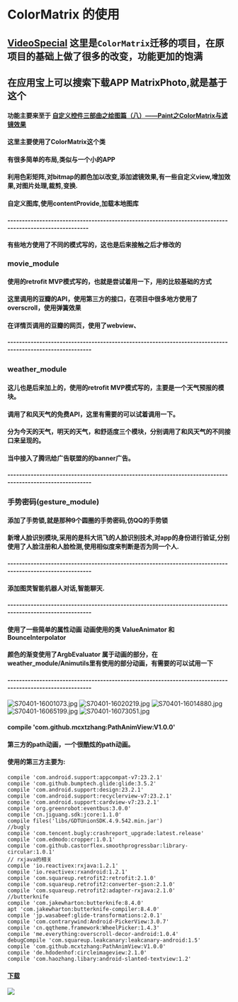 #  ColorMatrix 的使用

## [VideoSpecial](https://github.com/yukunkun/VideoSpecial) 这里是`ColorMatrix`迁移的项目，在原项目的基础上做了很多的改变，功能更加的饱满
##  在应用宝上可以搜索下载APP MatrixPhoto,就是基于这个 　  
####  功能主要来至于 [自定义控件三部曲之绘图篇（八）——Paint之ColorMatrix与滤镜效果](http://blog.csdn.net/harvic880925/article/details/51187277) 
####  这里主要使用了ColorMatrix这个类
####  有很多简单的布局,类似与一个小的APP  　　  
####  利用色彩矩阵,对bitmap的颜色加以改变,添加滤镜效果,有一些自定义view,增加效果,对图片处理,裁剪,变换.
####  自定义图库,使用contentProvide,加载本地图库 
####  --------------------------------------------------------------------------------------------------------
#### 有些地方使用了不同的模式写的，这也是后来接触之后才修改的     
###  movie_module 
#### 使用的retrofit MVP模式写的，也就是尝试着用一下，用的比较基础的方式 
#### 这里调用的豆瓣的API，使用第三方的接口，在项目中很多地方使用了overscroll，使用弹簧效果 
#### 在详情页调用的豆瓣的网页，使用了webview、  　     
####  ---------------------------------------------------------------------------------------------------------
###  weather_module　
#### 这儿也是后来加上的，使用的retrofit MVP模式写的，主要是一个天气预报的模块。   
#### 调用了和风天气的免费API，这里有需要的可以试着调用一下。
#### 分为今天的天气，明天的天气，和舒适度三个模块，分别调用了和风天气的不同接口来呈现的。 
#### 当中接入了腾讯给广告联盟的的banner广告。  
####  ---------------------------------------------------------------------------------------------------------
### 手势密码(gesture_module)
#### 添加了手势锁,就是那种9个圆圈的手势密码,仿QQ的手势锁
#### 新增人脸识别模块,采用的是科大讯飞的人脸识别技术,对app的身份进行验证,分别使用了人脸注册和人脸检测,使用相似度来判断是否为同一个人.
####  ---------------------------------------------------------------------------------------------------------
#### 添加图灵智能机器人对话,智能聊天.　        
####  ---------------------------------------------------------------------------------------------------------
#### 使用了一些简单的属性动画   动画使用的类 ValueAnimator 和 BounceInterpolator  
#### 颜色的渐变使用了ArgbEvaluator 属于动画的部分，在weather_module/Animutils里有使用的部分动画，有需要的可以试用一下
####  ---------------------------------------------------------------------------------------------------------
![S70401-16001073.jpg](http://upload-images.jianshu.io/upload_images/3001453-0f19ff4218784a44.jpg?imageMogr2/auto-orient/strip%7CimageView2/2/w/1240)
![S70401-16020219.jpg](http://upload-images.jianshu.io/upload_images/3001453-f966e3a6c737ff50.jpg?imageMogr2/auto-orient/strip%7CimageView2/2/w/1240)
![S70401-16014880.jpg](http://upload-images.jianshu.io/upload_images/3001453-cdcb4993d4790e40.jpg?imageMogr2/auto-orient/strip%7CimageView2/2/w/1240)
![S70401-16065199.jpg](http://upload-images.jianshu.io/upload_images/3001453-8915d1fae0bd7d7c.jpg?imageMogr2/auto-orient/strip%7CimageView2/2/w/1240)
![S70401-16073051.jpg](http://upload-images.jianshu.io/upload_images/3001453-34ab35af3d0a8b3b.jpg?imageMogr2/auto-orient/strip%7CimageView2/2/w/1240) 
#### compile 'com.github.mcxtzhang:PathAnimView:V1.0.0'
#### 第三方的path动画，一个很酷炫的path动画。
####  使用的第三方主要为:       
    compile 'com.android.support:appcompat-v7:23.2.1'
    compile 'com.github.bumptech.glide:glide:3.5.2'
    compile 'com.android.support:design:23.2.1'
    compile 'com.android.support:recyclerview-v7:23.2.1' 
    compile 'com.android.support:cardview-v7:23.2.1'
    compile 'org.greenrobot:eventbus:3.0.0'
    compile 'cn.jiguang.sdk:jcore:1.1.0'
    compile files('libs/GDTUnionSDK.4.9.542.min.jar')
    //bugly
    compile 'com.tencent.bugly:crashreport_upgrade:latest.release'
    compile 'com.edmodo:cropper:1.0.1'
    compile 'com.github.castorflex.smoothprogressbar:library-circular:1.0.1'
    // rxjava的相关
    compile 'io.reactivex:rxjava:1.2.1'
    compile 'io.reactivex:rxandroid:1.2.1'
    compile 'com.squareup.retrofit2:retrofit:2.1.0'
    compile 'com.squareup.retrofit2:converter-gson:2.1.0'
    compile 'com.squareup.retrofit2:adapter-rxjava:2.1.0'
    //butterknife
    compile 'com.jakewharton:butterknife:8.4.0'
    apt 'com.jakewharton:butterknife-compiler:8.4.0'
    compile 'jp.wasabeef:glide-transformations:2.0.1'
    compile 'com.contrarywind:Android-PickerView:3.0.7'
    compile 'cn.qqtheme.framework:WheelPicker:1.4.3'
    compile 'me.everything:overscroll-decor-android:1.0.4'
    debugCompile 'com.squareup.leakcanary:leakcanary-android:1.5'
    compile 'com.github.mcxtzhang:PathAnimView:V1.0.0'
    compile 'de.hdodenhof:circleimageview:2.1.0'
    compile 'com.haozhang.libary:android-slanted-textview:1.2'

#### [下载](http://app.qq.com/#id=detail&appid=1105962710)
![](http://upload-images.jianshu.io/upload_images/3001453-7fc76659461b6b8e.png)

